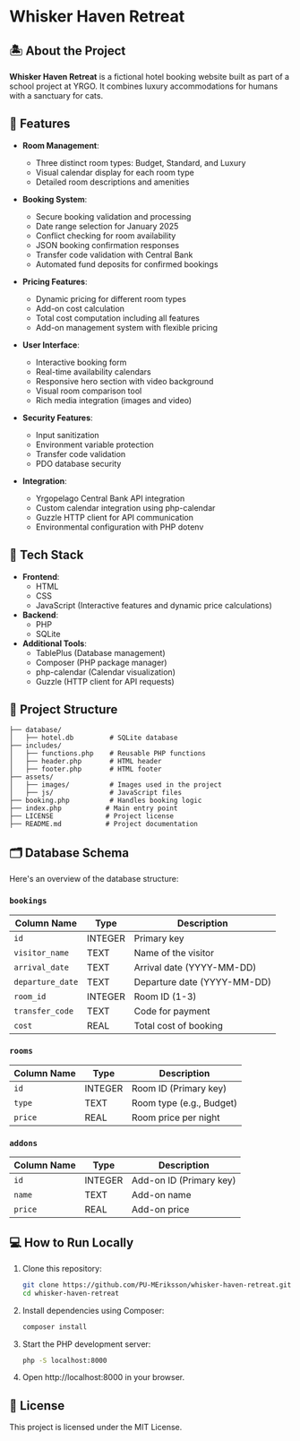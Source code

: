# Whisker Haven Retreat

## 🏝️ About the Project

**Whisker Haven Retreat** is a fictional hotel booking website built as part of a school project at YRGO. It combines luxury accommodations for humans with a sanctuary for cats.

## 🌟 Features

- **Room Management**:

  - Three distinct room types: Budget, Standard, and Luxury
  - Visual calendar display for each room type
  - Detailed room descriptions and amenities

- **Booking System**:

  - Secure booking validation and processing
  - Date range selection for January 2025
  - Conflict checking for room availability
  - JSON booking confirmation responses
  - Transfer code validation with Central Bank
  - Automated fund deposits for confirmed bookings

- **Pricing Features**:

  - Dynamic pricing for different room types
  - Add-on cost calculation
  - Total cost computation including all features
  - Add-on management system with flexible pricing

- **User Interface**:

  - Interactive booking form
  - Real-time availability calendars
  - Responsive hero section with video background
  - Visual room comparison tool
  - Rich media integration (images and video)

- **Security Features**:

  - Input sanitization
  - Environment variable protection
  - Transfer code validation
  - PDO database security

- **Integration**:
  - Yrgopelago Central Bank API integration
  - Custom calendar integration using php-calendar
  - Guzzle HTTP client for API communication
  - Environmental configuration with PHP dotenv

## 🔧 Tech Stack

- **Frontend**:
  - HTML
  - CSS
  - JavaScript (Interactive features and dynamic price calculations)
- **Backend**:
  - PHP
  - SQLite
- **Additional Tools**:
  - TablePlus (Database management)
  - Composer (PHP package manager)
  - php-calendar (Calendar visualization)
  - Guzzle (HTTP client for API requests)

## 📂 Project Structure

```plaintext
├── database/
│   ├── hotel.db         # SQLite database
├── includes/
│   ├── functions.php    # Reusable PHP functions
│   ├── header.php       # HTML header
│   ├── footer.php       # HTML footer
├── assets/
│   ├── images/          # Images used in the project
│   ├── js/              # JavaScript files
├── booking.php          # Handles booking logic
├── index.php           # Main entry point
├── LICENSE             # Project license
├── README.md           # Project documentation
```

## 🗂️ Database Schema

Here's an overview of the database structure:

### `bookings`

| Column Name      | Type    | Description                 |
| ---------------- | ------- | --------------------------- |
| `id`             | INTEGER | Primary key                 |
| `visitor_name`   | TEXT    | Name of the visitor         |
| `arrival_date`   | TEXT    | Arrival date (YYYY-MM-DD)   |
| `departure_date` | TEXT    | Departure date (YYYY-MM-DD) |
| `room_id`        | INTEGER | Room ID (1-3)               |
| `transfer_code`  | TEXT    | Code for payment            |
| `cost`           | REAL    | Total cost of booking       |

### `rooms`

| Column Name | Type    | Description              |
| ----------- | ------- | ------------------------ |
| `id`        | INTEGER | Room ID (Primary key)    |
| `type`      | TEXT    | Room type (e.g., Budget) |
| `price`     | REAL    | Room price per night     |

### `addons`

| Column Name | Type    | Description             |
| ----------- | ------- | ----------------------- |
| `id`        | INTEGER | Add-on ID (Primary key) |
| `name`      | TEXT    | Add-on name             |
| `price`     | REAL    | Add-on price            |

## 💻 How to Run Locally

1. Clone this repository:

   ```bash
   git clone https://github.com/PU-MEriksson/whisker-haven-retreat.git
   cd whisker-haven-retreat
   ```

2. Install dependencies using Composer:

   ```bash
   composer install
   ```

3. Start the PHP development server:

   ```bash
   php -S localhost:8000
   ```

4. Open http://localhost:8000 in your browser.

## 📜 License

This project is licensed under the MIT License.
